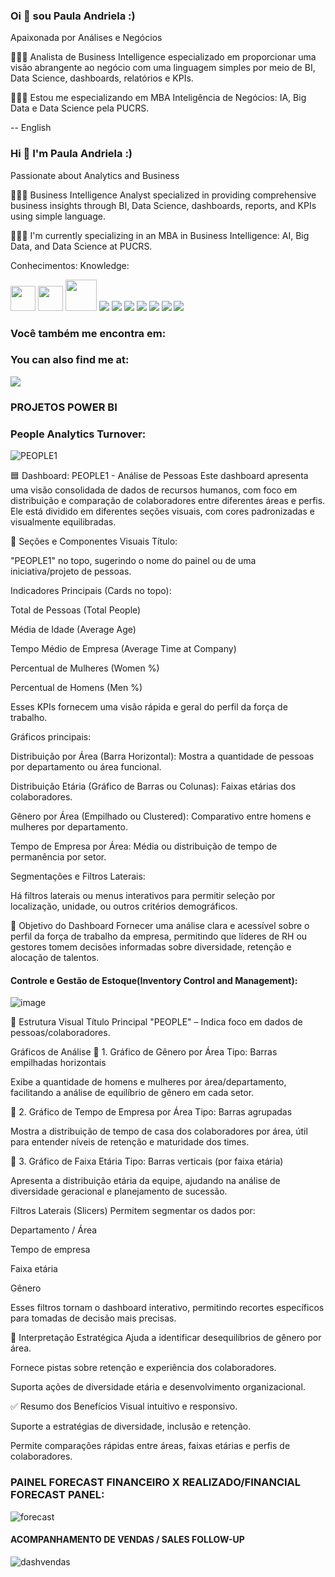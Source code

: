 ### Oi 👋 sou Paula Andriela  :)
Apaixonada por Análises e Negócios 

👩🏻‍💻 Analista de Business Intelligence especializado em proporcionar uma visão abrangente ao negócio com uma linguagem simples por meio de BI, Data Science, dashboards, relatórios e KPIs.

👩🏻‍🎓 Estou me especializando em MBA Inteligência de Negócios: IA, Big Data e Data Science pela PUCRS.

--
English

### Hi 👋 I'm Paula Andriela :)
Passionate about Analytics and Business

👩🏻‍💻 Business Intelligence Analyst specialized in providing comprehensive business insights through BI, Data Science, dashboards, reports, and KPIs using simple language.

👩🏻‍🎓 I'm currently specializing in an MBA in Business Intelligence: AI, Big Data, and Data Science at PUCRS.

Conhecimentos:
Knowledge:
<div display = "inline">
 <img height="40" width="40" src="https://cdn.jsdelivr.net/gh/devicons/devicon@latest/icons/figma/figma-original.svg" />
            

  <img height="40" width="40" src="https://cdn.jsdelivr.net/gh/devicons/devicon@latest/icons/amazonwebservices/amazonwebservices-plain-wordmark.svg" />
 


  <img height="50" width="50" src="https://cdn.jsdelivr.net/gh/devicons/devicon@latest/icons/python/python-plain-wordmark.svg" />

   <img src="https://img.shields.io/badge/mysql-%2300f.svg?style=for-the-badge&logo=mysql&logoColor=white">
   <img src=" https://img.shields.io/badge/pandas-%23150458.svg?style=for-the-badge&logo=pandas&logoColor=white">
   <img src="https://img.shields.io/badge/power_bi-F2C811?style=for-the-badge&logo=powerbi&logoColor=black">
   <img src="https://img.shields.io/badge/google_bigquery-4285F4?style=for-the-badge&logo=google-cloud&logoColor=white">
   <img src="https://img.shields.io/badge/Looker-189AB4?style=for-the-badge&logo=looker&logoColor=white">
   <img src="https://img.shields.io/badge/Visual_Studio_Code-007ACC?style=for-the-badge&logo=visual-studio-code&logoColor=white">
   <img src="https://img.shields.io/badge/Excel-217346?style=for-the-badge&logo=microsoft-excel&logoColor=white">

   


  </div>


 
 ### Você também me encontra em:
 ### You can also find me at:
 
 
 <a href="https://www.linkedin.com/in/paula-andriela-luz-077713a7"> 
 <img src="https://img.shields.io/badge/linkedin-%230077B5.svg?style=for-the-badge&logo=linkedin&logoColor=white" /> 
 </a>
 
### PROJETOS POWER BI

### People Analytics Turnover:

![PEOPLE1](https://github.com/PaulaAndriela/PaulaAndriela/assets/161093814/37d71bdb-5a52-4cf9-adf5-9f5ab15a4c01)

🟦 Dashboard: PEOPLE1 - Análise de Pessoas
Este dashboard apresenta uma visão consolidada de dados de recursos humanos, com foco em distribuição e comparação de colaboradores entre diferentes áreas e perfis. Ele está dividido em diferentes seções visuais, com cores padronizadas e visualmente equilibradas.

🔹 Seções e Componentes Visuais
Título:

"PEOPLE1" no topo, sugerindo o nome do painel ou de uma iniciativa/projeto de pessoas.

Indicadores Principais (Cards no topo):

Total de Pessoas (Total People)

Média de Idade (Average Age)

Tempo Médio de Empresa (Average Time at Company)

Percentual de Mulheres (Women %)

Percentual de Homens (Men %)

Esses KPIs fornecem uma visão rápida e geral do perfil da força de trabalho.

Gráficos principais:

Distribuição por Área (Barra Horizontal): Mostra a quantidade de pessoas por departamento ou área funcional.

Distribuição Etária (Gráfico de Barras ou Colunas): Faixas etárias dos colaboradores.

Gênero por Área (Empilhado ou Clustered): Comparativo entre homens e mulheres por departamento.

Tempo de Empresa por Área: Média ou distribuição de tempo de permanência por setor.

Segmentações e Filtros Laterais:

Há filtros laterais ou menus interativos para permitir seleção por localização, unidade, ou outros critérios demográficos.

🎯 Objetivo do Dashboard
Fornecer uma análise clara e acessível sobre o perfil da força de trabalho da empresa, permitindo que líderes de RH ou gestores tomem decisões informadas sobre diversidade, retenção e alocação de talentos.

#### Controle e Gestão de Estoque(Inventory Control and Management):
![image](https://github.com/PaulaAndriela/PaulaAndriela/assets/161093814/fcf34afb-1be0-4417-a9f1-c7c56a9df65c)

🔹 Estrutura Visual
Título Principal
"PEOPLE" – Indica foco em dados de pessoas/colaboradores.

Gráficos de Análise
📌 1. Gráfico de Gênero por Área
Tipo: Barras empilhadas horizontais

Exibe a quantidade de homens e mulheres por área/departamento, facilitando a análise de equilíbrio de gênero em cada setor.

📌 2. Gráfico de Tempo de Empresa por Área
Tipo: Barras agrupadas

Mostra a distribuição de tempo de casa dos colaboradores por área, útil para entender níveis de retenção e maturidade dos times.

📌 3. Gráfico de Faixa Etária
Tipo: Barras verticais (por faixa etária)

Apresenta a distribuição etária da equipe, ajudando na análise de diversidade geracional e planejamento de sucessão.

Filtros Laterais (Slicers)
Permitem segmentar os dados por:

Departamento / Área

Tempo de empresa

Faixa etária

Gênero

Esses filtros tornam o dashboard interativo, permitindo recortes específicos para tomadas de decisão mais precisas.

🧠 Interpretação Estratégica
Ajuda a identificar desequilíbrios de gênero por área.

Fornece pistas sobre retenção e experiência dos colaboradores.

Suporta ações de diversidade etária e desenvolvimento organizacional.

✅ Resumo dos Benefícios
Visual intuitivo e responsivo.

Suporte a estratégias de diversidade, inclusão e retenção.

Permite comparações rápidas entre áreas, faixas etárias e perfis de colaboradores.

### PAINEL FORECAST FINANCEIRO X REALIZADO/FINANCIAL FORECAST PANEL:
![forecast](https://github.com/PaulaAndriela/PaulaAndriela/assets/161093814/d89ed5f8-fce9-4305-acb6-0cb3ac4ed736)

#### ACOMPANHAMENTO DE VENDAS / SALES FOLLOW-UP 

![dashvendas](https://github.com/PaulaAndriela/PaulaAndriela/assets/161093814/1c074334-7497-46e3-8fe1-25107e5a4fb8)





